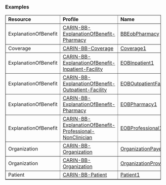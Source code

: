 <div xmlns="http://www.w3.org/1999/xhtml" xmlns:xsi="http://www.w3.org/2001/XMLSchema-instance" xsi:schemaLocation="http://hl7.org/fhir ../../input-cache/schemas-r5/fhir-single.xsd">


<h3>Examples  </h3>
<table border="1" class="codesytems local">
  <thead>
    <tr>
      <td>
        <b>Resource</b>
      </td>
        <td>
        <b>Profile</b>
      </td>
      <td>
        <b>Name</b>
      </td>
    </tr>
  </thead>
  <tbody> 
<tr>
<td>ExplanationOfBenefit</td>
<td><a href="StructureDefinition-CARIN-BB-ExplanationOfBenefit-Pharmacy.html">CARIN-BB-ExplanationOfBenefit-Pharmacy</a></td>
<td><a href="ExplanationOfBenefit-BBEobPharmacy.html">BBEobPharmacy</a></td>
</tr>
<tr>
<td>Coverage</td>
<td><a href="StructureDefinition-CARIN-BB-Coverage.html">CARIN-BB-Coverage</a></td>
<td><a href="Coverage-Coverage1.html">Coverage1</a></td>
</tr>
<tr>
<td>ExplanationOfBenefit</td>
<td><a href="StructureDefinition-CARIN-BB-ExplanationOfBenefit-Inpatient-Facility.html">CARIN-BB-ExplanationOfBenefit-Inpatient-Facility</a></td>
<td><a href="ExplanationOfBenefit-EOBInpatient1.html">EOBInpatient1</a></td>
</tr>
<tr>
<td>ExplanationOfBenefit</td>
<td><a href="StructureDefinition-CARIN-BB-ExplanationOfBenefit-Outpatient-Facility.html">CARIN-BB-ExplanationOfBenefit-Outpatient-Facility</a></td>
<td><a href="ExplanationOfBenefit-EOBOutpatientFacility1.html">EOBOutpatientFacility1</a></td>
</tr>
<tr>
<td>ExplanationOfBenefit</td>
<td><a href="StructureDefinition-CARIN-BB-ExplanationOfBenefit-Pharmacy.html">CARIN-BB-ExplanationOfBenefit-Pharmacy</a></td>
<td><a href="ExplanationOfBenefit-EOBPharmacy1.html">EOBPharmacy1</a></td>
</tr>
<tr>
<td>ExplanationOfBenefit</td>
<td><a href="StructureDefinition-CARIN-BB-ExplanationOfBenefit-Professional-NonClinician.html">CARIN-BB-ExplanationOfBenefit-Professional-NonClinician</a></td>
<td><a href="ExplanationOfBenefit-EOBProfessional1.html">EOBProfessional1</a></td>
</tr>
<tr>
<td>Organization</td>
<td><a href="StructureDefinition-CARIN-BB-Organization.html">CARIN-BB-Organization</a></td>
<td><a href="Organization-OrganizationPayer1.html">OrganizationPayer1</a></td>
</tr>
<tr>
<td>Organization</td>
<td><a href="StructureDefinition-CARIN-BB-Organization.html">CARIN-BB-Organization</a></td>
<td><a href="Organization-OrganizationProvider1.html">OrganizationProvider1</a></td>
</tr>
<tr>
<td>Patient</td>
<td><a href="StructureDefinition-CARIN-BB-Patient.html">CARIN-BB-Patient</a></td>
<td><a href="Patient-Patient1.html">Patient1</a></td>
</tr>
</tbody>
</table>


</div>
